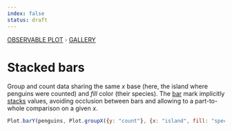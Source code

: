 ```yaml
---
index: false
status: draft
---
```


<div style="color: grey; font: 13px/25.5px var(--sans-serif); text-transform: uppercase;"><h1 style="display: none;">Plot: Stacked bars</h1><a href="/plot">Observable Plot</a> › <a href="/@observablehq/plot-gallery">Gallery</a></div>

# Stacked bars

Group and count data sharing the same _x_ base (here, the island where penguins were counted) and _fill_ color (their species). The [bar](https://observablehq.com/plot/marks/bar) mark implicitly [stacks](https://observablehq.com/plot/transforms/stack) values, avoiding occlusion between bars and allowing to a part-to-whole comparison on a given _x_.

```js
Plot.barY(penguins, Plot.groupX({y: "count"}, {x: "island", fill: "species"})).plot({color: {legend: true}});
```

